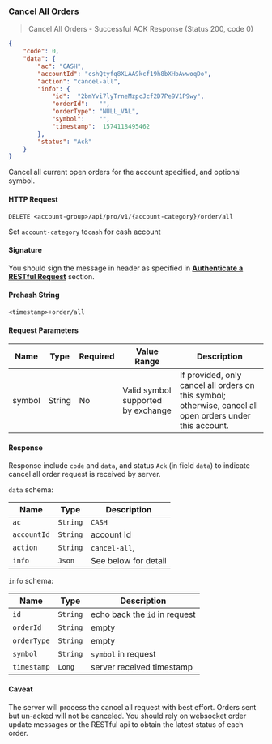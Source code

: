 ###
### Cancel All Orders

> Cancel All Orders - Successful ACK Response (Status 200, code 0)

```json
{
    "code": 0,
    "data": {
        "ac": "CASH",
        "accountId": "cshQtyfq8XLAA9kcf19h8bXHbAwwoqDo",
        "action": "cancel-all",
        "info": {
            "id":  "2bmYvi7lyTrneMzpcJcf2D7Pe9V1P9wy",
            "orderId":   "",
            "orderType": "NULL_VAL",
            "symbol":    "",
            "timestamp":  1574118495462
        },
        "status": "Ack"
    }
}
```

Cancel all current open orders for the account specified, and optional symbol.

#### HTTP Request

`DELETE <account-group>/api/pro/v1/{account-category}/order/all`

Set `account-category` to`cash` for cash account

#### Signature

You should sign the message in header as specified in [**Authenticate a RESTful Request**](#sign-a-request) section.

#### Prehash String

`<timestamp>+order/all`

#### Request Parameters

   Name  | Type   | Required | Value Range                            | Description
-------- | -------| -------- | -------------------------------------- |---------------
 symbol  | String |   No     |  Valid symbol supported by exchange    | If provided, only cancel all orders on this symbol; otherwise, cancel all open orders under this account.

#### Response

Response include `code` and `data`, and status `Ack` (in field `data`) to indicate cancel all order request is received by server.

`data` schema:

Name        |  Type    | Description
------------| ---------| -------- 
`ac`        | `String` | `CASH`
`accountId` | `String` | account Id
`action`    | `String` | `cancel-all`,
`info`      | `Json`   | See below for detail

`info` schema:

Name       |  Type    | Description
-----------| ---------| -------- 
`id`       | `String` | echo back the `id` in request
`orderId`  | `String` | empty
`orderType`| `String` | empty
`symbol`   | `String` | `symbol` in request
`timestamp`| `Long`   | server received timestamp

#### Caveat 

The server will process the cancel all request with best effort. Orders sent but un-acked will not be canceled. You should rely on websocket order update messages or the RESTful api 
to obtain the latest status of each order. 
